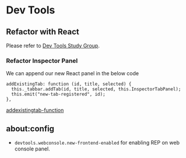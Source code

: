 # Dev Tools

## Refactor with React
Please refer to [Dev Tools Study Group][dev-tools-study-group].

### Refactor Inspector Panel
We can append our new React panel in the below code
```
addExistingTab: function (id, title, selected) {
  this._tabbar.addTab(id, title, selected, this.InspectorTabPanel);
  this.emit("new-tab-registered", id);
},
```
[addexistingtab-function]

## about:config
* `devtools.webconsole.new-frontend-enabled` for enabling REP on web console panel.

[dev-tools-study-group]: https://public.etherpad-mozilla.org/p/dev-tools-study-group
[addexistingtab-function]: https://github.com/mozilla/gecko-dev/blob/a61e84c9f3c99cfa98c05f3460dc1fe01fa7213c/devtools/client/inspector/toolsidebar.js#L92-L96

